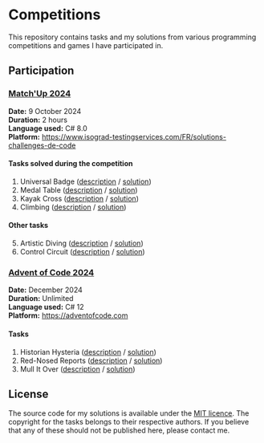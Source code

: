 # Competitions

This repository contains tasks and my solutions from various programming competitions and games I have participated in.

## Participation

### [Match'Up 2024](https://le-matchup.com/)

**Date:** 9 October 2024  
**Duration:** 2 hours  
**Language used:** C# 8.0  
**Platform:** https://www.isograd-testingservices.com/FR/solutions-challenges-de-code

#### Tasks solved during the competition

1. Universal Badge ([description](Match'Up%202024/1.%20Universal%20Badge.md) / [solution](Match'Up%202024/1.%20Universal%20Badge.cs))
2. Medal Table ([description](Match'Up%202024/2.%20Medal%20Table.md) / [solution](Match'Up%202024/2.%20Medal%20Table.cs))
3. Kayak Cross ([description](Match'Up%202024/3.%20Kayak%20Cross.md) / [solution](Match'Up%202024/3.%20Kayak%20Cross.cs))
4. Climbing ([description](Match'Up%202024/4.%20Climbing.md) / [solution](Match'Up%202024/4.%20Climbing.cs))

#### Other tasks

5. Artistic Diving ([description](Match'Up%202024/5.%20Artistic%20Diving.md) / [solution](Match'Up%202024/5.%20Artistic%20Diving.cs))
6. Control Circuit ([description](Match'Up%202024/6.%20Control%20Circuit.md) / [solution](Match'Up%202024/6.%20Control%20Circuit.cs))

### [Advent of Code 2024](https://adventofcode.com/2024)

**Date:** December 2024  
**Duration:** Unlimited  
**Language used:** C# 12  
**Platform:** https://adventofcode.com

#### Tasks

1. Historian Hysteria ([description](https://adventofcode.com/2024/day/1) / [solution](Advent%20of%20Code%202024/01.%20Historian%20Hysteria.cs))
2. Red-Nosed Reports ([description](https://adventofcode.com/2024/day/2) / [solution](Advent%20of%20Code%202024/02.%20Red-Nosed%20Reports.cs))
3. Mull It Over ([description](https://adventofcode.com/2024/day/3) / [solution](Advent%20of%20Code%202024/03.%20Mull%20It%20Over.cs))

## License

The source code for my solutions is available under the [MIT licence](LICENSE.txt). The copyright for the tasks belongs to their respective authors. If you believe that any of these should not be published here, please contact me.
